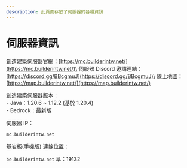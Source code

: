 ```yaml
---
description: 此頁面存放了伺服器的各種資訊
---
```


# 伺服器資訊

創造建築伺服器官網：[https://mc.builderintw.net/](https://mc.builderintw.net/)\
伺服器 Discord 邀請連結：[https://discord.gg/BBcgmuJ](https://discord.gg/BBcgmuJ)\
線上地圖：[https://map.builderintw.net/](https://map.builderintw.net/)

創造建築伺服器版本：\
&#x20;\- Java：1.20.6 \~ 1.12.2 (基於 1.20.4)\
&#x20;\- Bedrock：最新版

伺服器 IP：

```
mc.builderintw.net
```

基岩板(手機版) 連線位置：

`be.builderintw.net` 阜：19132
